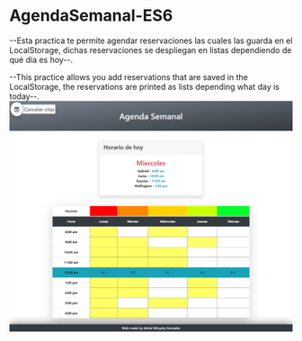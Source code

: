 # AgendaSemanal-ES6
--Esta practica te permite agendar reservaciones las cuales las guarda en el LocalStorage, dichas reservaciones se despliegan en listas dependiendo de qué dia es hoy--.

--This practice allows you add reservations that are saved in the LocalStorage, the reservations are printed as lists depending what day is today--.
![card](https://github.com/AdrielMinyety/AgendaSemanal-ES6/blob/master/imagenDeProyecto.png)
